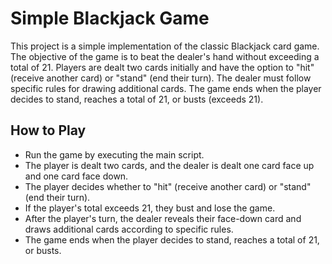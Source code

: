 # Simple Blackjack Game
This project is a simple implementation of the classic Blackjack card game. The objective of the game is to beat the dealer's hand without exceeding a total of 21. Players are dealt two cards initially and have the option to "hit" (receive another card) or "stand" (end their turn). The dealer must follow specific rules for drawing additional cards. The game ends when the player decides to stand, reaches a total of 21, or busts (exceeds 21).

## How to Play
- Run the game by executing the main script.
- The player is dealt two cards, and the dealer is dealt one card face up and one card face down.
- The player decides whether to "hit" (receive another card) or "stand" (end their turn).
- If the player's total exceeds 21, they bust and lose the game.
- After the player's turn, the dealer reveals their face-down card and draws additional cards according to specific rules.
- The game ends when the player decides to stand, reaches a total of 21, or busts.
